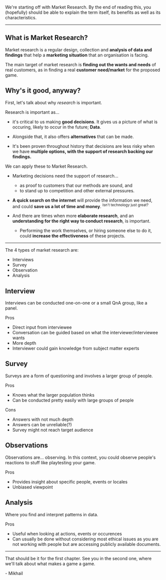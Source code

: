 
We're starting off with Market Research. By the end of reading this, you (hopefully) should be able to explain the term itself, its benefits as well as its characteristics.

---
## What is Market Research?

Market research is a regular design, collection and **analysis of data and findings** that help a **marketing situation** that an organisation is facing.

The main target of market research is **finding out the wants and needs** of real customers, as in finding a real **customer need/market** for the proposed game.



## Why's it good, anyway?

First, let's talk about why *research* is important.

Research is important as...
- it's critical to us making **good decisions**. It gives us a picture of what is occuring, likely to occur in the future; **Data**. 

- Alongside that, it also offers **alternatives** that can be made. 

- It's been proven throughout history that decisions are less risky when we have **multiple options, with the support of research backing our findings.**


We can apply these to Market Research.
- Marketing decisions need the support of research...
	- as proof to customers that our methods are sound, and
	- to stand up to competition and other external pressures.

- **A quick search on the internet** will provide the information we need, and could **save us a lot of time and money**. <sup>Isn't technology just great?</sup>

- And there are times when more **elaborate research**, and an **understanding for the right way to conduct research**, is important.
	- Performing the work themselves, or hiring someone else to do it, could **increase the effectiveness** of these projects.

---

The 4 types of market research are:
- Interviews
- Survey
- Observation
- Analysis



## Interview

 Interviews can be conducted one-on-one or a small QnA group, like a panel.

Pros
- Direct input from interviewee
- Conversation can be guided based on what the interviewer/interviewee wants
- More depth
- Interviewer could gain knowledge from subject matter experts



## Survey

Surveys are a form of questioning and involves a larger group of people.

Pros
- Knows what the larger population thinks
- Can be conducted pretty easily with large groups of people

Cons
- Answers with not much depth
- Answers can be unreliable(?)
- Survey might not reach target audience



## Observations

Observations are... observing. In this context, you could observe people's reactions to stuff like playtesting your game.


Pros
- Provides insight about specific people, events or locales
- Unbiased viewpoint


## Analysis

Where you find and interpret patterns in data.


Pros
- Useful when looking at actions, events or occurences
- Can usually be done without considering most ethical issues as you are not working with people but are accessing publicly available documents.

---

That should be it for the first chapter. See you in the second one, where we'll talk about what makes a game a game.

\- Mikhail
